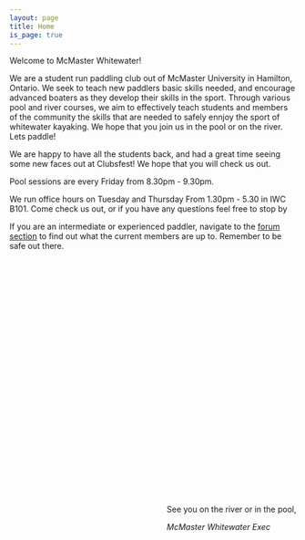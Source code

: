 ```yaml
---
layout: page
title: Home
is_page: true
---
```



 
Welcome to McMaster Whitewater!  

We are a student run paddling club out of McMaster University in Hamilton, Ontario.  We seek to teach new paddlers basic skills needed, and encourage advanced boaters as they develop their skills in the sport.  Through various pool and river courses, we aim to effectively teach students and members of the community the skills that are needed to safely ennjoy the sport of whitewater kayaking.  We hope that you join us in the pool or on the river.  Lets paddle!

We are happy to have all the students back, and had a great time seeing some new faces out at Clubsfest!  We hope that you will check us out.

Pool sessions are every Friday from 8.30pm - 9.30pm.

We run office hours on Tuesday and Thursday From 1.30pm - 5.30 in IWC B101.  Come check us out, or if you have any questions feel free to stop by

If you are an intermediate or experienced paddler, navigate to the [forum section](http://mcmasterwhitewater.ca/forum) to find out what the current members are up to. Remember to be safe out there.
 

<!-- ++Rotating images++ -->

<script src="js/jquery.js">
</script>
<script src="js/picasa.js">
</script>
<script src="js/rotateIndexImage.js">
</script>
<!-- ++End of image Rotating images++ -->                	

 
<div id='pictureDiv' style='position:relative;margin:0 auto;height:400px;width:800px;'>
</div>
<br/>
<div style='float:right;'>
<p>See you on the river or in the pool,</p>
<i>McMaster Whitewater Exec</i>
</div>



